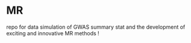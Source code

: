 # MR
repo for data simulation of GWAS summary stat and the development of exciting and innovative MR methods !
